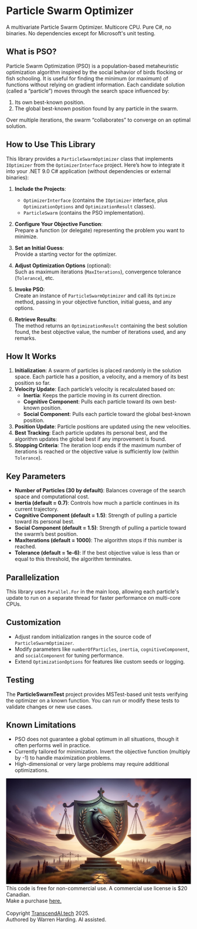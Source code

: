 # Particle Swarm Optimizer

A multivariate Particle Swarm Optimizer. Multicore CPU. Pure C#, no binaries. No dependencies except for Microsoft's unit testing.

## What is PSO?
Particle Swarm Optimization (PSO) is a population-based metaheuristic optimization algorithm inspired by the social behavior of birds flocking or fish schooling. It is useful for finding the minimum (or maximum) of functions without relying on gradient information. Each candidate solution (called a “particle”) moves through the search space influenced by:
1. Its own best-known position.
2. The global best-known position found by any particle in the swarm.

Over multiple iterations, the swarm “collaborates” to converge on an optimal solution.

## How to Use This Library
This library provides a `ParticleSwarmOptimizer` class that implements `IOptimizer` from the `OptimizerInterface` project. Here’s how to integrate it into your .NET 9.0 C# application (without dependencies or external binaries):

1. **Include the Projects**:  
   - `OptimizerInterface` (contains the `IOptimizer` interface, plus `OptimizationOptions` and `OptimizationResult` classes).  
   - `ParticleSwarm` (contains the PSO implementation).

2. **Configure Your Objective Function**:  
   Prepare a function (or delegate) representing the problem you want to minimize.

3. **Set an Initial Guess**:  
   Provide a starting vector for the optimizer.

4. **Adjust Optimization Options** (optional):  
   Such as maximum iterations (`MaxIterations`), convergence tolerance (`Tolerance`), etc.

5. **Invoke PSO**:  
   Create an instance of `ParticleSwarmOptimizer` and call its `Optimize` method, passing in your objective function, initial guess, and any options.

6. **Retrieve Results**:  
   The method returns an `OptimizationResult` containing the best solution found, the best objective value, the number of iterations used, and any remarks.

## How It Works
1. **Initialization**: A swarm of particles is placed randomly in the solution space. Each particle has a position, a velocity, and a memory of its best position so far.
2. **Velocity Update**: Each particle’s velocity is recalculated based on:
   - **Inertia**: Keeps the particle moving in its current direction.
   - **Cognitive Component**: Pulls each particle toward its own best-known position.
   - **Social Component**: Pulls each particle toward the global best-known position.
3. **Position Update**: Particle positions are updated using the new velocities.
4. **Best Tracking**: Each particle updates its personal best, and the algorithm updates the global best if any improvement is found.
5. **Stopping Criteria**: The iteration loop ends if the maximum number of iterations is reached or the objective value is sufficiently low (within `Tolerance`).

## Key Parameters
- **Number of Particles (30 by default)**: Balances coverage of the search space and computational cost.
- **Inertia (default = 0.7)**: Controls how much a particle continues in its current trajectory.
- **Cognitive Component (default = 1.5)**: Strength of pulling a particle toward its personal best.
- **Social Component (default = 1.5)**: Strength of pulling a particle toward the swarm’s best position.
- **MaxIterations (default = 1000)**: The algorithm stops if this number is reached.
- **Tolerance (default = 1e-6)**: If the best objective value is less than or equal to this threshold, the algorithm terminates.

## Parallelization
This library uses `Parallel.For` in the main loop, allowing each particle's update to run on a separate thread for faster performance on multi-core CPUs.

## Customization
- Adjust random initialization ranges in the source code of `ParticleSwarmOptimizer`.
- Modify parameters like `numberOfParticles`, `inertia`, `cognitiveComponent`, and `socialComponent` for tuning performance.
- Extend `OptimizationOptions` for features like custom seeds or logging.

## Testing
The **ParticleSwarmTest** project provides MSTest-based unit tests verifying the optimizer on a known function. You can run or modify these tests to validate changes or new use cases.

## Known Limitations
- PSO does not guarantee a global optimum in all situations, though it often performs well in practice.
- Currently tailored for minimization. Invert the objective function (multiply by -1) to handle maximization problems.
- High-dimensional or very large problems may require additional optimizations.

![AI Image](aiimage.jpg)
</br>
This code is free for non-commercial use. A commercial use license is $20 Canadian.</br>
Make a purchase [here.](https://TranscendAI.tech/paylanding.html)</br>
</br>
Copyright [TranscendAI.tech](https://TranscendAI.tech) 2025.</br>
Authored by Warren Harding. AI assisted.</br>
